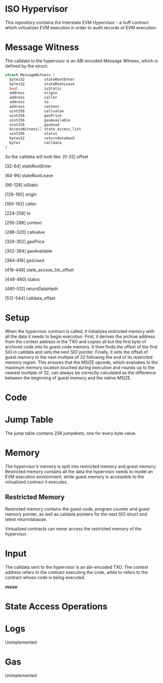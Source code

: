 # ISO Hypervisor
This repository contains the Interstate EVM Hypervisor - a huff contract which virtualizes EVM execution in order to audit records of EVM execution.

# Message Witness
The calldata to the hypervisor is an ABI encoded Message Witness, which is defined by the struct:

```cs
struct MessageWitness {
  bytes32         stateRootEnter
  bytes32         stateRootLeave
  bool            isStatic
  address         origin
  address         caller
  address         to
  address         context
  uint256         callvalue
  uint256         gasPrice
  uint256         gasAvailable
  uint256         gasUsed
  AccessWitness[] state_access_list
  uint256         status
  bytes32         returndataHash
  bytes           calldata
}
```

So the calldata will look like:
[0-32] offset

[32-64] stateRootEnter

[64-96] stateRootLeave

[96-128] isStatic

[128-160] origin

[160-192] caller

[224-256] to

[256-288] context

[288-320] callvalue

[320-352] gasPrice

[352-384] gasAvailable

[384-416] gasUsed

[416-448] state_access_list_offset

[448-480] status

[480-512] returnDataHash

[512-544] calldata_offset

# Setup
When the hypervisor contract is called, it initializes restricted memory with all the data it needs
to begin execution. First, it derives the archive address from the context address in the TXO and copies
all but the first byte of archived code into its guest code memory. It then finds the offset of the first
SIO in calldata and sets the next SIO pointer. Finally, it sets the offset of guest memory to the
next multiple of 32 following the end of its restricted memory region. This ensures that the MSIZE
opcode, which evaluates to the maximum memory location touched during execution and rounds
up to the nearest multiple of 32, can always be correctly calculated as the difference between the
beginning of guest memory and the native MSIZE.

# Code

# Jump Table
The jump table contains 256 jumpdests, one for every byte value. 

# Memory
The hypervisor’s memory is split into restricted memory and guest memory. Restricted memory
contains all the data the hypervisor needs to model an EVM execution environment, while guest
memory is accessible to the virtualized contract it executes.

## Restricted Memory
Restricted memory contains the guest code, program counter and guest
memory pointer, as well as calldata pointers for the next SIO struct and latest returndatasize.

Virtualized contracts can never access the restricted memory of the hypervisor.

# Input
The calldata sent to the hypervisor is an abi-encoded TXO. The context address refers to the
contract executing the code, while to refers to the contract whose code is being executed.

**msize**


# State Access Operations

# Logs
Unimplemented

# Gas
Unimplemented